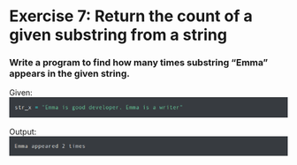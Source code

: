 # Exercise 7: Return the count of a given substring from a string #
###  Write a program to find how many times substring “Emma” appears in the given string. ###


Given:
![exercise7](https://github.com/nmikelis/python_exercises/blob/main/docs/images/exercise7.png?raw=true)


Output:
![exercise7output](https://github.com/nmikelis/python_exercises/blob/main/docs/images/exercise7output.png?raw=true)




